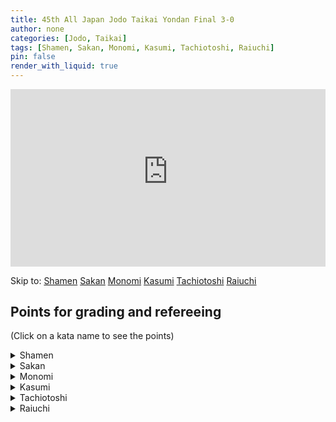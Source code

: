 ```yaml
---
title: 45th All Japan Jodo Taikai Yondan Final 3-0
author: none
categories: [Jodo, Taikai]
tags: [Shamen, Sakan, Monomi, Kasumi, Tachiotoshi, Raiuchi]
pin: false
render_with_liquid: true
---
```


<style>
.yt {
  position: relative;
  display: block;
  width: 100%; /* width of iframe wrapper */
  height: 0;
  margin: auto;
  padding: 0% 0% 56.25%; /* 16:9 ratio */
  overflow: hidden;
}
.yt iframe {
  position: absolute;
  top: 0; bottom: 0; left: 0;
  width: 100%;
  height: 100%;
  border: 0;
}
</style>


<div class="yt">
  <iframe name="recording" width="560" height="315" src="https://www.youtube-nocookie.com/embed/UeJs48Co1n4?start=0" allow="autoplay;" allowfullscreen></iframe>
</div>

Skip to: <a href="https://www.youtube-nocookie.com/embed/UeJs48Co1n4?start=20&autoplay=1" class="post-tag no-text-decoration" target="recording">Shamen</a> <a href="https://www.youtube-nocookie.com/embed/UeJs48Co1n4?start=62&autoplay=1" class="post-tag no-text-decoration" target="recording">Sakan</a> <a href="https://www.youtube-nocookie.com/embed/UeJs48Co1n4?start=98&autoplay=1" class="post-tag no-text-decoration" target="recording">Monomi</a> <a href="https://www.youtube-nocookie.com/embed/UeJs48Co1n4?start=177&autoplay=1" class="post-tag no-text-decoration" target="recording">Kasumi</a> <a href="https://www.youtube-nocookie.com/embed/UeJs48Co1n4?start=230&autoplay=1" class="post-tag no-text-decoration" target="recording">Tachiotoshi</a> <a href="https://www.youtube-nocookie.com/embed/UeJs48Co1n4?start=277&autoplay=1" class="post-tag no-text-decoration" target="recording">Raiuchi</a> 

<!--VID2
<div class="yt">
  <iframe width="560" height="315" src="https://www.youtube-nocookie.com/embed/UeJs48Co1n42?start=02" allowfullscreen></iframe>
</div>
VID2-->
<!--timestamps2-->
## Points for grading and refereeing
(Click on a kata name to see the points)


<details>
<summary>
Shamen
</summary>
<blockquote>
Uchi:<br>
1) Are you correctly cutting Shomen to a line parallel to the floor?<br>
2) After taking sufficient Maai are you correctly adopting Hidari-jodan-no-kamae?
</blockquote>
<blockquote>
Shi:<br>
1) After moving your body diagonally forwards and to the right, are you correctly dividing the Jo into four equal parts, sliding your right hand and striking Uchi's temple with the Josaki?<br>
2) Are you correctly thrusting Uchi's Suigetsu?
</blockquote>
</details>

<details>
<summary>
Sakan
</summary>
<blockquote>
Uchi:<br>
1) Are you correctly thrusting Shi's Suigetsu?<br>
2) After the Tachi is struck and you move backwards, are you doing so with your right, then left and right foot?<br>
3) Is your Chudan and Hasso-no-kamae correct?
</blockquote>
<blockquote>
Shi:<br>
1) Are you taking an appropriate amount of Maai when you go into Ma Hanmi and move backwards to parry the Kensaki that has been thrust at you?<br>
2) When you strike the Tachi is your right foot forwards?<br>
3) Aligning your left foot to your right foot, are you carrying out the Hikiotoshi in a large movement after holding the entire Jo in both hands?
</blockquote>
</details>

<details>
<summary>
Monomi
</summary>
<blockquote>
Uchi:<br>
1) Are you cutting Shi's Shomen to a line parallel with the floor?<br>
2) Have you correctly adopted Hidari-jodan-no-kamae?
</blockquote>
<blockquote>
Shi:<br>
1) How is your Ashi Sabaki (footwork)?<br>
2) Are you striking Uchi's wrist after rotating the Jo in a large movement?<br>
3) Are you correctly executing Kaeshizuki?
</blockquote>
</details>

<details>
<summary>
Kasumi
</summary>
<blockquote>
Ushi:<br>
1) Stepping forwards with your left then right from a Nisoku-ittou-no-maai are you correctly cutting<br>
Shomen?<br>
2) After having Taiatari performed on you are you correctly moving backwards?
</blockquote>
<blockquote>
Shi:<br>
1) When you strike in Gyakuteuchi how is your posture and attack?<br>
2) Are you correctly performing Hikiotoshi-no-kamae and Taiatari?
</blockquote>
</details>

<details>
<summary>
Tachiotoshi
</summary>
<blockquote>
Ushi:<br>
1) Are you parrying the Jo after correctly moving your body horizontally to the left?<br>
2) Are you cutting Shi's neck after rotating the Tachi above your head in a large movement?<br>
3) Are you moving backwards correctly after having had Kuritsuke performed on you?
</blockquote>
<blockquote>
Shi:<br>
1) After moving your body are you correctly carrying out Gyakuteuchi?<br>
2) Are you in a correct posture for Kuritsuke?
</blockquote>
</details>

<details>
<summary>
Raiuchi
</summary>
<blockquote>
Ushi:<br>
1) Are you correctly cutting Shi's upper arm?<br>
2) After taking a large step backwards with your left foot, are you cutting Shi from their shoulder to their neck?
</blockquote>
<blockquote>
Shi:<br>
1) Are you correctly thrusting Uchi's Suigetsu?<br>
2) After moving your body diagonally forwards and to the left, are you correctly thrusting Uchi's Hibara?
</blockquote>
</details>

